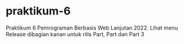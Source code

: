 # praktikum-6
Praktikum 6 Pemrograman Berbasis Web Lanjutan 2022. Lihat menu Release dibagian kanan untuk rilis Part, Part dan Part 3
